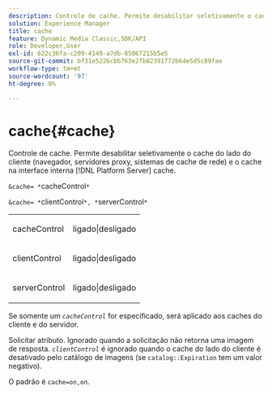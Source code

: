 ```yaml
---
description: Controle de cache. Permite desabilitar seletivamente o cache do lado do cliente (navegador, servidores proxy, sistemas de cache de rede) e o cache na interface interna [!DNL Platform Server] cache.
solution: Experience Manager
title: cache
feature: Dynamic Media Classic,SDK/API
role: Developer,User
exl-id: 622c36fa-c209-4149-a7db-85067215b5e5
source-git-commit: bf31e5226cbb763e2fb82391772b64e5d5c89fae
workflow-type: tm+mt
source-wordcount: '97'
ht-degree: 0%

---
```


# cache{#cache}

Controle de cache. Permite desabilitar seletivamente o cache do lado do cliente (navegador, servidores proxy, sistemas de cache de rede) e o cache na interface interna [!DNL Platform Server] cache.

`&cache= *`cacheControl`*`

`&cache= *`clientControl`*, *`serverControl`*`

<table id="simpletable_DA4D92F0AEF84FD49953876796058B7F"> 
 <tr class="strow"> 
  <td class="stentry"> <p><span class="codeph"> <span class="varname"> cacheControl</span></span> </p> </td> 
  <td class="stentry"> <p><span class="codeph"> ligado|desligado</span> </p></td> 
 </tr> 
 <tr class="strow"> 
  <td class="stentry"> <p><span class="codeph"> <span class="varname"> clientControl</span></span> </p></td> 
  <td class="stentry"> <p><span class="codeph"> ligado|desligado</span> </p></td> 
 </tr> 
 <tr class="strow"> 
  <td class="stentry"> <p><span class="codeph"> <span class="varname"> serverControl</span></span> </p></td> 
  <td class="stentry"> <p><span class="codeph"> ligado|desligado</span> </p></td> 
 </tr> 
</table>

Se somente um *`cacheControl`* for especificado, será aplicado aos caches do cliente e do servidor.

Solicitar atributo. Ignorado quando a solicitação não retorna uma imagem de resposta. *`clientControl`* é ignorado quando o cache do lado do cliente é desativado pelo catálogo de imagens (se `catalog::Expiration` tem um valor negativo).

O padrão é `cache=on,on`.
